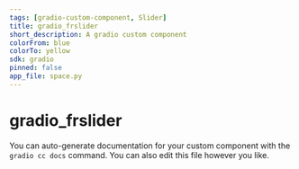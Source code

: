 ```yaml
---
tags: [gradio-custom-component, Slider]
title: gradio_frslider
short_description: A gradio custom component
colorFrom: blue
colorTo: yellow
sdk: gradio
pinned: false
app_file: space.py
---
```


# gradio_frslider

You can auto-generate documentation for your custom component with the `gradio cc docs` command.
You can also edit this file however you like.
